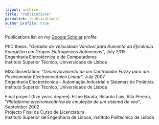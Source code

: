 ```yaml
---
layout: archive
title: "Publications"
permalink: /publications/
author_profile: true
---
```




Publications list on my [Google Scholar](https://scholar.google.com/citations?hl=pt-PT&user=7xVeWacAAAAJ) profile

PhD thesis: "_Gerador de Velocidade Variável para Aumento da Eficiência Energética em Grupos Eletrogéneos Autónomos_", July 2015\
Engenharia Eletrotécnica e de Computadores\
Instituto Superior Técnico, Universidade de Lisboa

MSc dissertation: "_Desenvolvimento de um Controlador Fuzzy para um Posicionador Electromecânico Linear_", July 2007\
Engenharia Electrotécnica – Automação Industrial e Sistemas de Potência\
Instituto Superior Técnico, Universidade de Lisboa

Final project (five years degree): Filipe Barata, Ricardo Luís, Rita Pereira, "_Plataforma electromecânica de emulação de um sistema de voo_", September 2002\
Projecto Final de Curso de Licenciatura\
Instituto Superior de Engenharia de Lisboa, Instituto Politécnico de Lisboa

